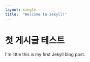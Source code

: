 ```yaml
---
layout: single
title:  "Welcome to Jekyll!"
---
```


# 첫 게시글 테스트

I'm little 
this is my first Jekyll blog post.
